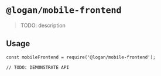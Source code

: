 # `@logan/mobile-frontend`

> TODO: description

## Usage

```
const mobileFrontend = require('@logan/mobile-frontend');

// TODO: DEMONSTRATE API
```

